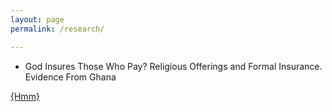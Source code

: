 ```yaml
---
layout: page
permalink: /research/

---
```

* God Insures Those Who Pay? Religious Offerings and Formal Insurance. Evidence From Ghana

<a href="https://www.wzb.eu/en/persons/amma-serwaah-panin">{Hmm}</a>
